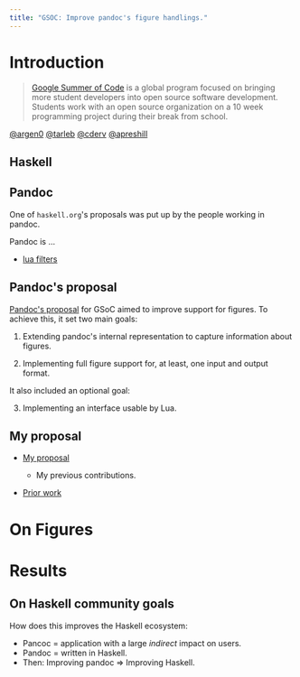 ```yaml
---
title: "GSOC: Improve pandoc's figure handlings."
---
```


# Introduction

<!-- Narrative style
	- Like a guide for others to use. Withuot becoming a tutorial.
-->

<!-- What's GSOC. -->

> [Google Summer of Code](https://summerofcode.withgoogle.com/) is  a global
> program focused on bringing more student developers into open source software
> development. Students work with an open source organization on a 10 week
> programming project during their break from school.


<!-- Who we are. -->

[@argen0](https://github.com/argent0)
[@tarleb](https://github.com/tarleb)
[@cderv](https://github.com/cderv)
[@apreshill](https://github.com/apreshill)

<!-- Summer of Haskell

Anything that improves the Haskell ecosystem is valid.

Projects should benefit as many people as possible
-->
## Haskell

<!-- The pandoc proposal, a summary -->

<!-- About pandoc -->
## Pandoc

One of `haskell.org`'s proposals was put up by the people working in pandoc.

Pandoc is ...
* [lua filters](https://pandoc.org/lua-filters.html)

## Pandoc's proposal

[Pandoc's proposal](https://summer.haskell.org/ideas.html#pandoc-figures)
for GSoC aimed to improve support for figures. To achieve
this, it set two main goals:

1. Extending pandoc's internal representation to capture information about
   figures.

2. Implementing full figure support for, at least, one input and output format.

It also included an optional goal:

3. Implementing an interface usable by Lua.


## My proposal

* [My proposal](https://github.com/argent0/gsoc-2021-proposal)
	- My previous contributions.

* [Prior work](https://github.com/jgm/pandoc-types/pull/83)

# On Figures

<!-- How we address the multiple goals of the multiple involved organizations -->
# Results

## On Haskell community goals

How does this improves the Haskell ecosystem:

* Pancoc = application with a large *indirect* impact on users.
* Pandoc = written in Haskell.
* Then: Improving pandoc => Improving Haskell.


<!--
-- vim: spell
-->

<script>
//setTimeout(function(){
//	window.location.reload(1);
//	}, 1000);
</script>
